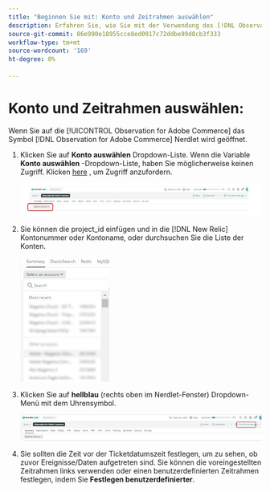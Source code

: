 ```yaml
---
title: "Beginnen Sie mit: Konto und Zeitrahmen auswählen"
description: Erfahren Sie, wie Sie mit der Verwendung des [!DNL Observation for Adobe Commerce] durch Auswahl des Kontos und Zeitrahmens.
source-git-commit: 86e990e18955cce8ed0917c72ddbe99d8cb3f333
workflow-type: tm+mt
source-wordcount: '169'
ht-degree: 0%

---
```


# Konto und Zeitrahmen auswählen:

Wenn Sie auf die [!UICONTROL Observation for Adobe Commerce] das Symbol [!DNL Observation for Adobe Commerce] Nerdlet wird geöffnet.

1. Klicken Sie auf **Konto auswählen** Dropdown-Liste. Wenn die Variable **Konto auswählen** -Dropdown-Liste, haben Sie möglicherweise keinen Zugriff. Klicken [here](https://adobe.sharepoint.com/sites/MG/it/IT%20Services%20Wiki/Requesting%20access%20to%20Magento%20Commerce%20New%20Relic.aspx) , um Zugriff anzufordern.

   ![Konto auswählen](../../assets/tools/observation-for-adobe-commerce/start-using-1.jpeg)

1. Sie können die project_id einfügen und in die [!DNL New Relic] Kontonummer oder Kontoname, oder durchsuchen Sie die Liste der Konten.

   ![Kontoliste durchsuchen](../../assets/tools/observation-for-adobe-commerce/start-using-2.jpg)

1. Klicken Sie auf **hellblau** (rechts oben im Nerdlet-Fenster) Dropdown-Menü mit dem Uhrensymbol.

   ![Klicken Sie auf das Dropdown-Menü](../../assets/tools/observation-for-adobe-commerce/start-using-3.jpg)

1. Sie sollten die Zeit vor der Ticketdatumszeit festlegen, um zu sehen, ob zuvor Ereignisse/Daten aufgetreten sind. Sie können die voreingestellten Zeitrahmen links verwenden oder einen benutzerdefinierten Zeitrahmen festlegen, indem Sie **Festlegen benutzerdefinierter**.

